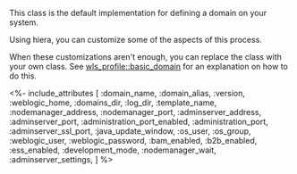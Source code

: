 This class is the default implementation for defining a domain on your system.

Using hiera, you can customize some of the aspects of this process.

When these customizations aren't enough, you can replace the class with your own class. See [wls_profile::basic_domain](./basic_domain.html) for an explanation on how to do this.

<%- include_attributes [
  :domain_name,
  :domain_alias,
  :version,
  :weblogic_home,
  :domains_dir,
  :log_dir,
  :template_name,
  :nodemanager_address,
  :nodemanager_port,
  :adminserver_address,
  :adminserver_port,
  :administration_port_enabled,
  :administration_port,
  :adminserver_ssl_port,
  :java_update_window,
  :os_user,
  :os_group,
  :weblogic_user,
  :weblogic_password,
  :bam_enabled,
  :b2b_enabled,
  :ess_enabled,
  :development_mode,
  :nodemanager_wait,
  :adminserver_settings,
] %>
